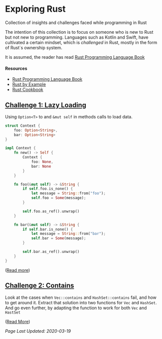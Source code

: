 # Exploring Rust

Collection of insights and challenges faced while programming in Rust

The intention of this collection is to focus on someone who
is new to Rust but not new to programming.
Languages such as Kotlin and Swift,
have cultivated a certain mindset,
which is _challenged_ in Rust,
mostly in the form of Rust`s ownership system.

It is assumed, the reader has read [Rust Programming Language Book](https://doc.rust-lang.org/book/)

#### Resources

 * [Rust Programming Language Book](https://doc.rust-lang.org/book/)
 * [Rust by Example](https://doc.rust-lang.org/stable/rust-by-example/)
 * [Rust Cookbook](https://rust-lang-nursery.github.io/rust-cookbook/intro.html)

## [Challenge 1: Lazy Loading][challenge-lazy-loading]

Using `Option<T>` to and `&mut self` in methods calls
to load data.

```rust
struct Context {
    foo: Option<String>,
    bar: Option<String>
}

impl Context {
    fn new() -> Self {
        Context {
            foo: None,
            bar: None
        }
    }

    fn foo(&mut self) -> &String {
        if self.foo.is_none() {
            let message = String::from("foo");
            self.foo = Some(message);
        }

        self.foo.as_ref().unwrap()
    }

    fn bar(&mut self) -> &String {
        if self.bar.is_none() {
            let message = String::from("bar");
            self.bar = Some(message);
        }

        self.bar.as_ref().unwrap()
    }
}
```

([Read more][challenge-lazy-loading])

## [Challenge 2: Contains][challenge-contains]

Look at the cases when `Vec::contains` and `HashSet::contains` fail,
and how to get around it.
Extract that solution into two functions
for `Vec` and `HashSet`.
And go even further, by adapting the function
to work for both `Vec` and `HastSet`

([Read More](challeng-contains))


_Page Last Updated: 2020-03-19_


[challenge-lazy-loading]: ./pages/Challenge-Lazy_Loading.html
[challenge-contains]: ./pages/Challenge-Contains.html